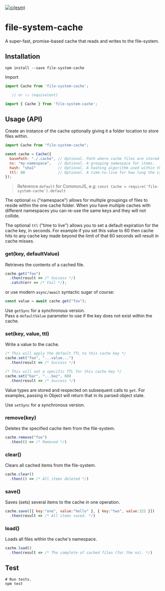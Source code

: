[![ci(esm)](https://github.com/philcockfield/file-system-cache/actions/workflows/node.esm.yml/badge.svg)](https://github.com/philcockfield/file-system-cache/actions/workflows/node.esm.yml)

# file-system-cache

A super-fast, promise-based cache that reads and writes to the file-system.


## Installation

    npm install --save file-system-cache

Import

```ts
import Cache from 'file-system-cache';

   // or ↑↓ (equivalent)

import { Cache } from 'file-system-cache';
```

## Usage (API)

Create an instance of the cache optionally giving it a folder location to store files within.

```js
import Cache from "file-system-cache";

const cache = Cache({
  basePath: "./.cache", // Optional. Path where cache files are stored (default).
  ns: "my-namespace",   // Optional. A grouping namespace for items.
  hash: "sha1"          // Optional. A hashing algorithm used within the cache key.
  ttl: 60               // Optional. A time-to-live for how long the cached item is valid (secs).
});
```

> Reference `default` for CommonJS, e.g: `const Cache = require('file-system-cache').default
`

The optional `ns` ("namespace") allows for multiple groupings of files to reside within the one cache folder.  When you have multiple caches with different namespaces you can re-use the same keys and they will not collide.

The optional `ttl` ("time to live") allows you to set a default expiration for the cache key, in seconds. For example if you
set this value to 60 then cache hits to any cache key made beyond the limit of that 60 seconds will result in cache misses.

### get(key, defaultValue)
Retrieves the contents of a cached file.

```js
cache.get("foo")
  .then(result => /* Success */)
  .catch(err => /* Fail */);
```

or use modern `async/await` syntactic sugar of course:

```js
const value = await cache.get("foo");
```

Use `getSync` for a synchronous version.  
Pass a `defaultValue` parameter to use if the key does not exist within the cache.


### set(key, value, ttl)
Write a value to the cache.

```js
/* This will apply the default TTL to this cache key */
cache.set("foo", "...value...")
  .then(result => /* Success */)

/* This will set a specific TTL for this cache key */
cache.set("bar", "...baz", 60)
  .then(result => /* Success */)
```

Value types are stored and respected on subsequent calls to `get`.  For examples, passing in Object will return that in its parsed object state.

Use `setSync` for a synchronous version.

### remove(key)
Deletes the specified cache item from the file-system.
```js
cache.remove("foo")
  .then(() => /* Removed */)
```

### clear()
Clears all cached items from the file-system.
```js
cache.clear()
  .then(() => /* All items deleted */)
```


### save()
Saves (sets) several items to the cache in one operation.
```js
cache.save([{ key:"one", value:"hello" }, { key:"two", value:222 }])
  .then(result => /* All items saved. */)
```

### load()
Loads all files within the cache's namespace.
```js
cache.load()
  .then(result => /* The complete of cached files (for the ns). */)
```



## Test
    # Run tests.
    npm test

